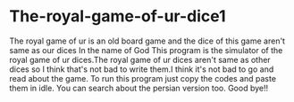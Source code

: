 # The-royal-game-of-ur-dice1
The royal game of ur is an old board game and the dice of this game aren't same as our dices
In the name of God
This program is the simulator of the royal game of ur dices.The royal game of ur dices aren't same as other dices so I think that's not bad to write them.I think it's not bad to go and read about the game.
To run this program just copy the codes and paste them in idle.
You can search about the persian version too.
Good bye!!
